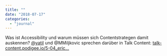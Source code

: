 ```yaml
---
title: ""
date: "2018-07-17"
categories: 
  - "journal"
---
```


Was ist Accessibility und warum müssen sich Contentstrategen damit auskennen? [@yatil](https://micro.blog/yatil) und @MMiljkovic sprechen darüber in Talk Content: [talk-content.podigee.io/5-04\_eric...](https://talk-content.podigee.io/5-04_eric-eggert_accessibility)
